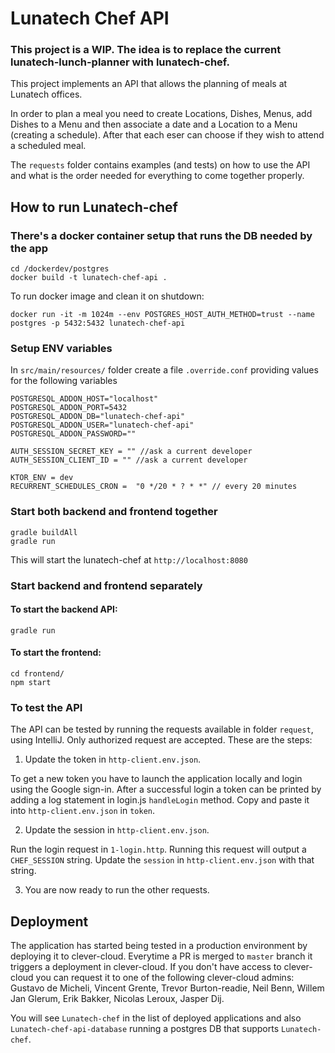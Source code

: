 # Lunatech Chef API

### This project is a WIP. The idea is to replace the current lunatech-lunch-planner with lunatech-chef.


This project implements an API that allows the planning of meals at Lunatech offices.

In order to plan a meal you need to create Locations, Dishes, Menus, add Dishes to a Menu and then associate a date and a Location to a Menu (creating a schedule).
After that each eser can choose if they wish to attend a scheduled meal.

The `requests` folder contains examples (and tests) on how to use the API and what is the order needed for everything to come together properly.

## How to run Lunatech-chef

### There's a docker container setup that runs the DB needed by the app

```commandline
cd /dockerdev/postgres
docker build -t lunatech-chef-api .
```
To run docker image and clean it on shutdown:
```commandline
docker run -it -m 1024m --env POSTGRES_HOST_AUTH_METHOD=trust --name postgres -p 5432:5432 lunatech-chef-api
```

### Setup ENV variables
In `src/main/resources/` folder create a file `.override.conf` providing values for the following variables

```hocon
POSTGRESQL_ADDON_HOST="localhost"
POSTGRESQL_ADDON_PORT=5432
POSTGRESQL_ADDON_DB="lunatech-chef-api"
POSTGRESQL_ADDON_USER="lunatech-chef-api"
POSTGRESQL_ADDON_PASSWORD=""

AUTH_SESSION_SECRET_KEY = "" //ask a current developer
AUTH_SESSION_CLIENT_ID = "" //ask a current developer

KTOR_ENV = dev
RECURRENT_SCHEDULES_CRON =  "0 */20 * ? * *" // every 20 minutes
```

### Start both backend and frontend together
```commandline
gradle buildAll
gradle run
```

This will start the lunatech-chef at `http://localhost:8080`

### Start backend and frontend separately

#### To start the backend API:
```commandline
gradle run
```

#### To start the frontend:
```commandline
cd frontend/
npm start
```

### To test the API
The API can be tested by running the requests available in folder `request`, using IntelliJ.
Only authorized request are accepted. These are the steps:

1. Update the token in `http-client.env.json`.

 To get a new token you have to launch the application locally and login using the Google sign-in.
After a successful login a token can be printed by adding a log statement in login.js `handleLogin` method. 
Copy and paste it into `http-client.env.json` in `token`.

2. Update the session in `http-client.env.json`.

Run the login request in `1-login.http`.
Running this request will output a `CHEF_SESSION` string. Update the `session` in `http-client.env.json` with that string.

3. You are now ready to run the other requests.

## Deployment
The application has started being tested in a production environment by deploying it to clever-cloud. Everytime a PR is merged to `master` branch it
triggers a deployment in clever-cloud.
If you don't have access to clever-cloud you can request it to one of the following clever-cloud admins:
Gustavo de Micheli, Vincent Grente, Trevor Burton-readie, Neil Benn, Willem Jan Glerum, Erik Bakker, Nicolas Leroux, Jasper Dij.

You will see `Lunatech-chef` in the list of deployed applications and also `Lunatech-chef-api-database` running a postgres DB that supports `Lunatech-chef`.